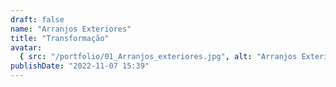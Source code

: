 ```yaml
---
draft: false
name: "Arranjos Exteriores"
title: "Transformação"
avatar:
  { src: "/portfolio/01_Arranjos_exteriores.jpg", alt: "Arranjos Exteriores" }
publishDate: "2022-11-07 15:39"
---
```

